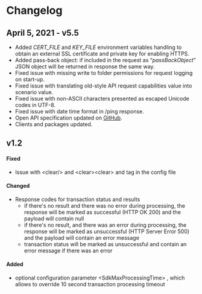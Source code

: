 # Changelog

## April 5, 2021 - v5.5

* Added _CERT\_FILE_ and _KEY\_FILE_ environment variables handling to obtain an external SSL certificate and private key for enabling HTTPS.
* Added pass-back object: if included in the request as “_passBackObject_” JSON object will be returned in response the same way.
* Fixed issue with missing write to folder permissions for request logging on start-up.
* Fixed issue with translating old-style API request capabilities value into scenario value.
* Fixed issue with non-ASCII characters presented as escaped Unicode codes in UTF-8.
* Fixed issue with date time format in /ping response.
* Open API specification updated on [GitHub](https://github.com/regulaforensics/DocumentReader-web-openapi).
* Clients and packages updated.

## v1.2

#### Fixed

* Issue with &lt;clear/&gt; and &lt;clear&gt;&lt;clear&gt; and tag in the config file

#### Changed

* Response codes for transaction status and results
  * if there's no result and there was no error during processing, the response will be marked as successful \(HTTP OK 200\) and the payload will contain null
  * if there's no result, and there was an error during processing, the response will be marked as unsuccessful \(HTTP Server Error 500\) and the payload will contain an error message
  * transaction status will be marked as unsuccessful and contain an error message if there was an error

#### Added

* optional configuration parameter &lt;SdkMaxProcessingTime&gt; , which allows to override 10 second transaction processing timeout

